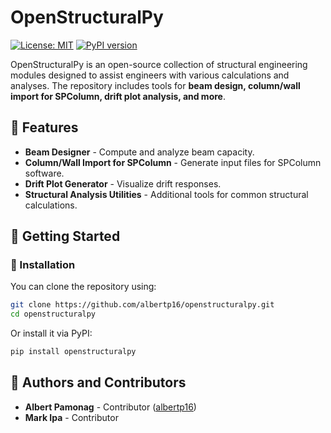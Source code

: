 # OpenStructuralPy

[![License: MIT](https://img.shields.io/badge/License-MIT-yellow.svg)](https://opensource.org/licenses/MIT)
[![PyPI version](https://badge.fury.io/py/openstructuralpy.svg)](https://badge.fury.io/py/openstructuralpy)

OpenStructuralPy is an open-source collection of structural engineering modules designed to assist engineers with various calculations and analyses. The repository includes tools for **beam design, column/wall import for SPColumn, drift plot analysis, and more**.

## 🚀 Features

- **Beam Designer** - Compute and analyze beam capacity.
- **Column/Wall Import for SPColumn** - Generate input files for SPColumn software.
- **Drift Plot Generator** - Visualize drift responses.
- **Structural Analysis Utilities** - Additional tools for common structural calculations.

## 📖 Getting Started

### 🔹 Installation

You can clone the repository using:

```bash
git clone https://github.com/albertp16/openstructuralpy.git
cd openstructuralpy
```

Or install it via PyPI:

```bash
pip install openstructuralpy
```

## 👥 Authors and Contributors

- **Albert Pamonag** - Contributor ([albertp16](https://github.com/albertp16))
- **Mark Ipa** - Contributor
